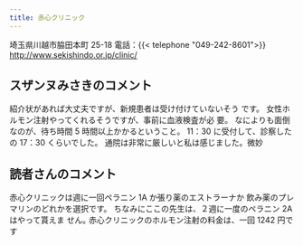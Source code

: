 ```yaml
---
title: 赤心クリニック
---
```

埼玉県川越市脇田本町 25-18
電話：{{< telephone "049-242-8601">}}
<http://www.sekishindo.or.jp/clinic/>
## スザンヌみさきのコメント
紹介状があれば大丈夫ですが、新規患者は受け付けていないそう です。
女性ホルモン注射やってくれるそうですが、事前に血液検査が必 要。
なによりも面倒なのが、待ち時間 5 時間以上かかるということ。 11：30 に受付して、診察したの 17：30 くらいでした。 通院は非常に厳しいと私は感じました。微妙
## 読者さんのコメント
赤心クリニックは週に一回ペラニン 1A か張り薬のエストラーナか 飲み薬のプレマリンのどれかを選択です。
ちなみにここの先生は、２週に一度のペラニン 2A はやって貰えま せん｡
赤心クリニックのホルモン注射の料金は、一回 1242 円です
